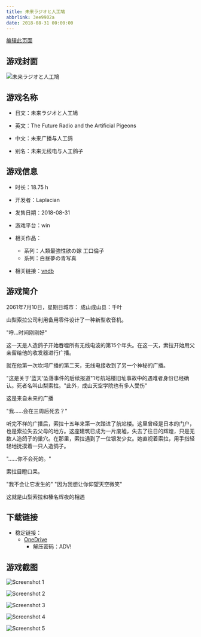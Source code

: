 ```yaml
---
title: 未来ラジオと人工鳩
abbrlink: 3ee9902a
date: 2018-08-31 00:00:00
---
```

[编辑此页面](https://github.com/ACG-3/ADV3-source/blob/main/source/_posts/games/%E6%9C%AA%E6%9D%A5%E3%83%A9%E3%82%B8%E3%82%AA%E3%81%A8%E4%BA%BA%E5%B7%A5%E9%B3%A9.md)

## 游戏封面

![未来ラジオと人工鳩](https://pan.timero.xyz/onedrive/img_lib_001/%E6%9C%AA%E6%9D%A5%E3%83%A9%E3%82%B8%E3%82%AA%E3%81%A8%E4%BA%BA%E5%B7%A5%E9%B3%A9_cover.avif)


## 游戏名称

- 日文：未来ラジオと人工鳩
- 英文：The Future Radio and the Artificial Pigeons
- 中文：未来广播与人工鸽

- 别名：未来无线电与人工鸽子


## 游戏信息

- 时长：18.75 h
- 开发者：Laplacian
- 发售日期：2018-08-31
- 游戏平台：win
- 相关作品：
   - 系列：人類最強性欲の嫁 工口倫子
   - 系列：白昼夢の青写真

- 相关链接：[vndb](https://vndb.org/v22603)


## 游戏简介

2061年7月10日，星期日城市： 成山成山县：千叶

山梨索拉公司利用备用零件设计了一种新型收音机。

"呼...时间刚刚好"

这一天是人造鸽子开始吞噬所有无线电波的第15个年头。在这一天，索拉开始用父亲留给他的收发器进行广播。

就在他第一次坎坷广播的第二天，无线电接收到了另一个神秘的广播。

"这是关于'蓝天'坠落事件的后续报道"1号航站楼旧址事故中的遇难者身份已经确认。死者名叫山梨索拉。"此外，成山天空学院也有多人受伤"

这是来自未来的广播

"我......会在三周后死去？"

听完不祥的广播后，索拉十五年来第一次踏进了航站楼。这里曾经是日本的门户，也是索拉失去父母的地方。这座建筑已成为一片废墟，失去了往日的辉煌，只是无数人造鸽子的巢穴。在那里，索拉遇到了一位银发少女。她直视着索拉，用手指轻轻地抚摸着一只人造鸽子。

"......你不会死的。"

索拉目瞪口呆。

"我不会让它发生的"
"因为我想让你仰望天空微笑"

这就是山梨索拉和榛名辉夜的相遇




## 下载链接

- 稳定链接：
    - [OneDrive](https://pan.timero.xyz/onedrive/adv_lib_001/%E6%9C%AA%E6%9D%A5%E3%83%A9%E3%82%B8%E3%82%AA%E3%81%A8%E4%BA%BA%E5%B7%A5%E9%B3%A9)
        - 解压密码：ADV!



## 游戏截图


![Screenshot 1](https://pan.timero.xyz/onedrive/img_lib_001/%E6%9C%AA%E6%9D%A5%E3%83%A9%E3%82%B8%E3%82%AA%E3%81%A8%E4%BA%BA%E5%B7%A5%E9%B3%A9_Screenshot_1.avif)

![Screenshot 2](https://pan.timero.xyz/onedrive/img_lib_001/%E6%9C%AA%E6%9D%A5%E3%83%A9%E3%82%B8%E3%82%AA%E3%81%A8%E4%BA%BA%E5%B7%A5%E9%B3%A9_Screenshot_2.avif)

![Screenshot 3](https://pan.timero.xyz/onedrive/img_lib_001/%E6%9C%AA%E6%9D%A5%E3%83%A9%E3%82%B8%E3%82%AA%E3%81%A8%E4%BA%BA%E5%B7%A5%E9%B3%A9_Screenshot_3.avif)

![Screenshot 4](https://pan.timero.xyz/onedrive/img_lib_001/%E6%9C%AA%E6%9D%A5%E3%83%A9%E3%82%B8%E3%82%AA%E3%81%A8%E4%BA%BA%E5%B7%A5%E9%B3%A9_Screenshot_4.avif)

![Screenshot 5](https://pan.timero.xyz/onedrive/img_lib_001/%E6%9C%AA%E6%9D%A5%E3%83%A9%E3%82%B8%E3%82%AA%E3%81%A8%E4%BA%BA%E5%B7%A5%E9%B3%A9_Screenshot_5.avif)

